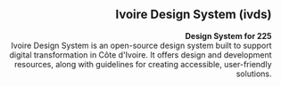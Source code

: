 <h2 align="right">Ivoire Design System (ivds) </h2>

<div align="right">
  <strong>Design System for 225</strong>
</div>
<div align="right">
  Ivoire Design System is an open-source design system built to support digital transformation in Côte d'Ivoire.  It offers design and development resources, along with guidelines for creating accessible, user-friendly solutions.
</div>
